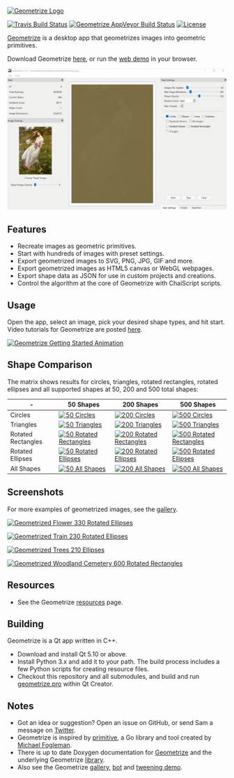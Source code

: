 [![Geometrize Logo](https://github.com/Tw1ddle/geometrize/blob/master/screenshots/logo.png?raw=true "Geometrize logo")](https://www.geometrize.co.uk/)

[![Travis Build Status](https://img.shields.io/travis/Tw1ddle/geometrize.svg?style=flat-square)](https://travis-ci.org/Tw1ddle/geometrize)
[![Geometrize AppVeyor Build Status](https://ci.appveyor.com/api/projects/status/09l5nquksmev8ta4?svg=true)](https://ci.appveyor.com/project/Tw1ddle/geometrize)
[![License](https://img.shields.io/badge/License-GPL%20v3-blue.svg?style=flat-square)](https://github.com/Tw1ddle/geometrize/blob/master/LICENSE)

[Geometrize](https://www.geometrize.co.uk/) is a desktop app that geometrizes images into geometric primitives.

Download Geometrize [here](https://www.geometrize.co.uk/), or run the [web demo](https://www.samcodes.co.uk/project/geometrize-haxe-web/) in your browser.

[![Geometrize Shape Animation](https://github.com/Tw1ddle/geometrize/blob/master/screenshots/windflowers_geometrized.gif?raw=true)](https://www.geometrize.co.uk/)

## Features

 * Recreate images as geometric primitives.
 * Start with hundreds of images with preset settings.
 * Export geometrized images to SVG, PNG, JPG, GIF and more.
 * Export geometrized images as HTML5 canvas or WebGL webpages.
 * Export shape data as JSON for use in custom projects and creations.
 * Control the algorithm at the core of Geometrize with ChaiScript scripts.

## Usage

Open the app, select an image, pick your desired shape types, and hit start. Video tutorials for Geometrize are posted [here](https://www.youtube.com/playlist?list=PLe9ogi_J4cFgcqLdpmPC7GdFV5ohJPEzN).

[![Geometrize Getting Started Animation](https://github.com/Tw1ddle/geometrize/blob/master/screenshots/startup_geometrized.gif?raw=true)](https://www.geometrize.co.uk/)

## Shape Comparison

The matrix shows results for circles, triangles, rotated rectangles, rotated ellipses and all supported shapes at 50, 200 and 500 total shapes:

| -                  | 50 Shapes     | 200 Shapes    | 500 Shapes   |
| ------------------ | ------------- | ------------- | ------------ |
| Circles            | [![50 Circles](https://github.com/Tw1ddle/geometrize/blob/master/screenshots/seagull_50_circles.png?raw=true)](https://www.geometrize.co.uk/) | [![200 Circles](https://github.com/Tw1ddle/geometrize/blob/master/screenshots/seagull_200_circles.png?raw=true)](https://www.geometrize.co.uk/) | [![500 Circles](https://github.com/Tw1ddle/geometrize/blob/master/screenshots/seagull_500_circles.png?raw=true)](https://www.geometrize.co.uk/) |
| Triangles          | [![50 Triangles](https://github.com/Tw1ddle/geometrize/blob/master/screenshots/seagull_50_triangles.png?raw=true)](https://www.geometrize.co.uk/) | [![200 Triangles](https://github.com/Tw1ddle/geometrize/blob/master/screenshots/seagull_200_triangles.png?raw=true)](https://www.geometrize.co.uk/) | [![500 Triangles](https://github.com/Tw1ddle/geometrize/blob/master/screenshots/seagull_500_triangles.png?raw=true)](https://www.geometrize.co.uk/) |
| Rotated Rectangles | [![50 Rotated Rectangles](https://github.com/Tw1ddle/geometrize/blob/master/screenshots/seagull_50_rotated_rectangles.png?raw=true)](https://www.geometrize.co.uk/) | [![200 Rotated Rectangles](https://github.com/Tw1ddle/geometrize/blob/master/screenshots/seagull_200_rotated_rectangles.png?raw=true)](https://www.geometrize.co.uk/) | [![500 Rotated Rectangles](https://github.com/Tw1ddle/geometrize/blob/master/screenshots/seagull_500_rotated_rectangles.png?raw=true)](https://www.geometrize.co.uk/) |
| Rotated Ellipses   | [![50 Rotated Ellipses](https://github.com/Tw1ddle/geometrize/blob/master/screenshots/seagull_50_rotated_ellipses.png?raw=true)](https://www.geometrize.co.uk/) | [![200 Rotated Ellipses](https://github.com/Tw1ddle/geometrize/blob/master/screenshots/seagull_200_rotated_ellipses.png?raw=true)](https://www.geometrize.co.uk/) | [![500 Rotated Ellipses](https://github.com/Tw1ddle/geometrize/blob/master/screenshots/seagull_500_rotated_ellipses.png?raw=true)](https://www.geometrize.co.uk/) |
| All Shapes         | [![50 All Shapes](https://github.com/Tw1ddle/geometrize/blob/master/screenshots/seagull_50_all_shapes.png?raw=true)](https://www.geometrize.co.uk/) | [![200 All Shapes](https://github.com/Tw1ddle/geometrize/blob/master/screenshots/seagull_200_all_shapes.png?raw=true)](https://www.geometrize.co.uk/) | [![500 All Shapes](https://github.com/Tw1ddle/geometrize/blob/master/screenshots/seagull_500_all_shapes.png?raw=true)](https://www.geometrize.co.uk/) |

## Screenshots

For more examples of geometrized images, see the [gallery](https://gallery.geometrize.co.uk/).

[![Geometrized Flower 330 Rotated Ellipses](https://github.com/Tw1ddle/geometrize/blob/master/screenshots/flower.png?raw=true "Flower - 330 Rotated Ellipses")](https://www.geometrize.co.uk/)

[![Geometrized Train 230 Rotated Ellipses](https://github.com/Tw1ddle/geometrize/blob/master/screenshots/train.png?raw=true "Train - 230 Rotated Ellipses")](https://www.geometrize.co.uk/)

[![Geometrized Trees 210 Ellipses](https://github.com/Tw1ddle/geometrize/blob/master/screenshots/tree_under_clouds.png?raw=true "Tree Under Clouds - 210 Ellipses")](https://www.geometrize.co.uk/)

[![Geometrized Woodland Cemetery 600 Rotated Rectangles](https://github.com/Tw1ddle/geometrize/blob/master/screenshots/woodland_cemetery.png?raw=true "Woodland Cemetery - 600 Rotated Rectangles")](https://www.geometrize.co.uk/)

## Resources

 * See the Geometrize [resources](https://resources.geometrize.co.uk/) page.

## Building

Geometrize is a Qt app written in C++.

 * Download and install Qt 5.10 or above.
 * Install Python 3.x and add it to your path. The build process includes a few Python scripts for creating resource files.
 * Checkout this repository and all submodules, and build and run [geometrize.pro](https://github.com/Tw1ddle/geometrize/blob/master/geometrize.pro) within Qt Creator.

## Notes
 * Got an idea or suggestion? Open an issue on GitHub, or send Sam a message on [Twitter](https://twitter.com/Sam_Twidale).
 * Geometrize is inspired by [primitive](https://github.com/fogleman/primitive), a Go library and tool created by [Michael Fogleman](https://github.com/fogleman).
 * There is up to date Doxygen documentation for [Geometrize](https://appdocs.geometrize.co.uk/index.html) and the underlying Geometrize [library](https://docs.geometrize.co.uk/).
 * Also see the Geometrize [gallery](https://gallery.geometrize.co.uk/), [bot](https://twitter.com/Geometrizer) and [tweening demo](https://tweens.geometrize.co.uk/).

